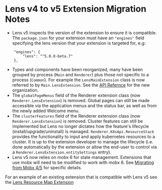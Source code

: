 # Lens v4 to v5 Extension Migration Notes

*  Lens v5 inspects the version of the extension to ensure it is compatible. 
The `package.json` for your extension must have an `"engines"` field specifying the lens version that your extension is targeted for, e.g:
```
	"engines": {
		"lens": "^5.0.0-beta.7"
	},
```
* Types and components have been reorganized, many have been grouped by process (`Main` and `Renderer`) plus those not specific to a process (`Common`).
For example the `LensMainExtension` class is now referred to by `Main.LensExtension`.
See the [API Refernce](extensions/api/README.md) for the new organization.
* The `globalPageMenus` field of the Renderer extension class (now `Renderer.LensExtension`) is removed.
Global pages can still be made accessible via the application menus and the status bar, as well as from the newly added Welcome menu.
* The `clusterFeatures` field of the Renderer extension class (now `Renderer.LensExtension`) is removed.
Cluster features can still be implemented but Lens no longer dictates how the feature's lifecycle (install/upgrade/uninstall) is managed.
`Renderer.K8sApi.ResourceStack` provides the functionality to input and apply kubernetes resources to a cluster.
It is up to the extension developer to manage the lifecycle (i.e. done automatically by the extension or allow the end-user to control via a `Renderer.LensExtension.entitySettings` entry).
* Lens v5 now relies on mobx 6 for state management. Extensions that use mobx will need to be modified to work with mobx 6.
See [Migrating from Mobx 4/5](https://mobx.js.org/migrating-from-4-or-5.html) for specific details.

For an example of an existing extension that is compatible with Lens v5 see the [Lens Resource Map Extension](https://github.com/nevalla/lens-resource-map-extension)
